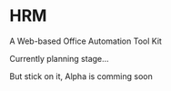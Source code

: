 # HRM
A Web-based Office Automation Tool Kit

Currently planning stage... 

<p>But stick on it, Alpha is comming soon</p>
